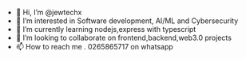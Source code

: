 - 👋 Hi, I’m @jewtechx
- 👀 I’m interested in Software development, AI/ML and Cybersecurity
- 🌱 I’m currently learning nodejs,express with typescript
- 💞️ I’m looking to collaborate on frontend,backend,web3.0 projects
- 📫 How to reach me . 0265865717 on whatsapp

<!---
jewtechx/jewtechx is a ✨ special ✨ repository because its `README.md` (this file) appears on your GitHub profile.
You can click the Preview link to take a look at your changes.
--->
